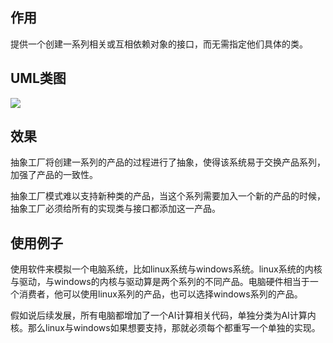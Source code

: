 ## 作用

提供一个创建一系列相关或互相依赖对象的接口，而无需指定他们具体的类。

## UML类图

![](https://note.youdao.com/yws/api/personal/file/008408E79F7C43CDBB602C3190EF165E?method=download&shareKey=608b0612ec9886f36eefcade8b89f65c)

## 效果

抽象工厂将创建一系列的产品的过程进行了抽象，使得该系统易于交换产品系列，加强了产品的一致性。

抽象工厂模式难以支持新种类的产品，当这个系列需要加入一个新的产品的时候，抽象工厂必须给所有的实现类与接口都添加这一产品。

## 使用例子

使用软件来模拟一个电脑系统，比如linux系统与windows系统。linux系统的内核与驱动，与windows的内核与驱动算是两个系列的不同产品。电脑硬件相当于一个消费者，他可以使用linux系列的产品，也可以选择windows系列的产品。

假如说后续发展，所有电脑都增加了一个AI计算相关代码，单独分类为AI计算内核。那么linux与windows如果想要支持，那就必须每个都重写一个单独的实现。